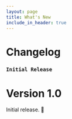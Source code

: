 ```yaml
---
layout: page
title: What's New
include_in_header: true
---
```


# Changelog

### `Initial Release`
# **Version 1.0**
Initial release. 🎉
<br>
